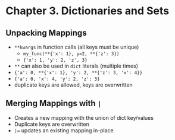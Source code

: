 # Chapter 3. Dictionaries and Sets

## Unpacking Mappings

* `**kwargs` in function calls (all keys must be unique)
  * `my_func(**{'x': 1}, y=2, **{'z': 3})`
  * `{'x': 1, 'y': 2, 'z', 3}`
* `**` can also be used in `dict` literals (multiple times)
 * `{'a': 0, **{'x': 1}, 'y': 2, **{'z': 3, 'x': 4}}`
 * `{'a': 0, 'x': 4, 'y': 2, 'z': 3}`
 * duplicate keys are allowed, keys are overwritten 

## Merging Mappings with `|`

* Creates a new mapping with the union of dict key/values
* Duplicate keys are overwritten
* `|=` updates an existing mapping in-place
